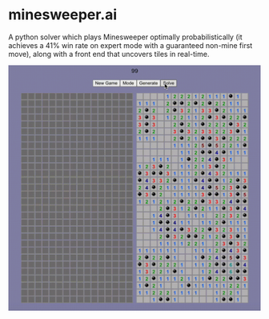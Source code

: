 # minesweeper.ai
A python solver which plays Minesweeper optimally probabilistically (it achieves a 41% win rate on expert mode with a guaranteed non-mine first move), along with a front end that uncovers tiles in real-time. 

![](demo.gif)
